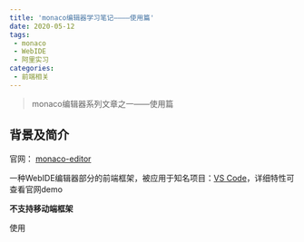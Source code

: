 ```yaml
---
title: 'monaco编辑器学习笔记————使用篇'
date: 2020-05-12
tags:
 - monaco
 - WebIDE
 - 阿里实习
categories: 
 - 前端相关
---
```


> monaco编辑器系列文章之一——使用篇

## 背景及简介

官网： [monaco-editor](https://microsoft.github.io/monaco-editor/)

一种WebIDE编辑器部分的前端框架，被应用于知名项目：[VS Code](https://github.com/Microsoft/vscode)，详细特性可查看官网demo

**不支持移动端框架**

使用

